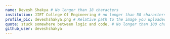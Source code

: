 ```yaml
---
name: Devesh Shakya # No longer than 18 characters
institution: JIET College Of Engineering # no longer than 58 characters
profile_pic: deveshshakya.png # Relative path to the image you uploaded
quote: stuck somewhere between logic and code. # No longer than 100 characters
github_user: deveshshakya
---
```

